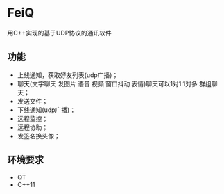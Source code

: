 # FeiQ

用C++实现的基于UDP协议的通讯软件


## 功能

- 上线通知，获取好友列表(udp广播)；
- 聊天(文字聊天 发图片 语音 视频 窗口抖动 表情)聊天可以1对1 1对多 群组聊天；
- 发送文件；
- 下线通知(udp广播)；
- 远程监控；
- 远程协助；
- 发签名换头像；


## 环境要求

- QT
- C++11




